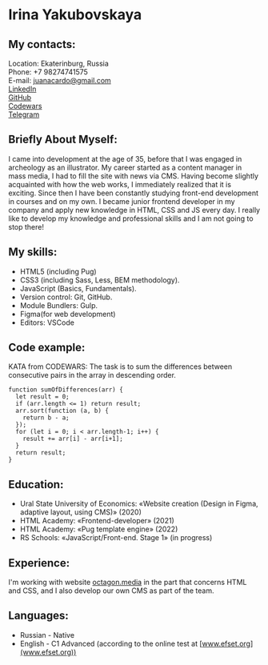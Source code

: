 # Irina Yakubovskaya

## My contacts:

Location: Ekaterinburg, Russia  
Phone: +7 98274741575  
E-mail: juanacardo@gmail.com  
[LinkedIn](https://www.linkedin.com/in/juanacardo/)  
[GitHub](https://github.com/juanacardo)  
[Codewars](https://www.codewars.com/users/juanacardo)  
[Telegram](https://t.me/ptizeryba)

## Briefly About Myself:

I came into development at the age of 35, before that I was engaged in archeology as an illustrator. My career started as a content manager in mass media, I had to fill the site with news via CMS. Having become slightly acquainted with how the web works, I immediately realized that it is exciting. Since then I have been constantly studying front-end development in courses and on my own. I became junior frontend developer in my company and apply new knowledge in HTML, CSS and JS every day. I really like to develop my knowledge and professional skills and I am not going to stop there!

## My skills:

- HTML5 (including Pug)
- CSS3 (including Sass, Less, BEM methodology).
- JavaScript (Basics, Fundamentals).
- Version control: Git, GitHub.
- Module Bundlers: Gulp.
- Figma(for web development)
- Editors: VSCode

## Code example:

KATA from CODEWARS: The task is to sum the differences between consecutive pairs in the array in descending order.
```
function sumOfDifferences(arr) {
  let result = 0;
  if (arr.length <= 1) return result;
  arr.sort(function (a, b) {
    return b - a;
  });
  for (let i = 0; i < arr.length-1; i++) {
    result += arr[i] - arr[i+1];
  }
  return result;
}
```

## Education:

- Ural State University of Economics: «Website creation (Design in Figma, adaptive layout, using CMS)» (2020)
- HTML Academy: «Frontend-developer» (2021)
- HTML Academy: «Pug template engine» (2022)
- RS Schools: «JavaScript/Front-end. Stage 1» (in progress)

## Experience:

I'm working with website [octagon.media](https://octagon.media/) in the part that concerns HTML and CSS, and I also develop our own CMS as part of the team.

## Languages:

- Russian - Native
- English - C1 Advanced (according to the online test at [www.efset.org](www.efset.org))